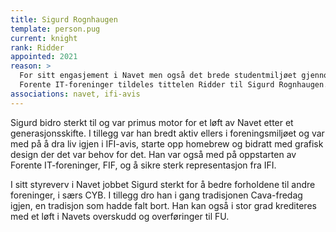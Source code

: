 ```yaml
---
title: Sigurd Rognhaugen
template: person.pug
current: knight
rank: Ridder
appointed: 2021
reason: > 
  For sitt engasjement i Navet men også det brede studentmiljøet gjennom foreninger som Homebrew, IFI-Avis og 
  Forente IT-foreninger tildeles tittelen Ridder til Sigurd Rognhaugen.
associations: navet, ifi-avis
---
```


Sigurd bidro sterkt til og var primus motor for et løft av Navet etter et generasjonsskifte. I tillegg var 
han bredt aktiv ellers i foreningsmiljøet og var med på å dra liv igjen i IFI-avis, starte opp homebrew og 
bidratt med grafisk design der det var behov for det. Han var også med på oppstarten av Forente IT-foreninger, FIF, 
og å sikre sterk representasjon fra IFI.

I sitt styreverv i Navet jobbet Sigurd sterkt for å bedre forholdene til andre foreninger, i særs CYB. I tillegg 
dro han i gang tradisjonen Cava-fredag igjen, en tradisjon som hadde falt bort. Han kan også i stor grad krediteres 
med et løft i Navets overskudd og overføringer til FU.
